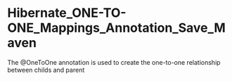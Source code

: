# Hibernate_ONE-TO-ONE_Mappings_Annotation_Save_Maven
The @OneToOne annotation is used to create the one-to-one relationship between childs and parent

